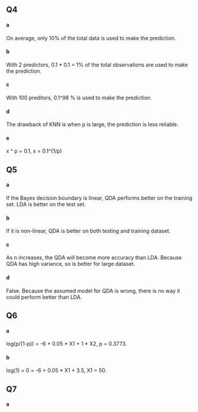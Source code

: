 ## Q4
#### a
On average, only 10% of the total data is used to make the prediction.
#### b
With 2 predictors, 0.1 * 0.1 = 1% of the total observations are used to make the prediction.
#### c
With 100 preditors, 0.1^98 % is used to make the prediction.
#### d
The drawback of KNN is when p is large, the prediction is less reliable.
#### e
x ^ p = 0.1, x = 0.1^(1/p)

## Q5
#### a
If the Bayes decision boundary is linear, QDA performs better on the training set. LDA is better on the test set.
#### b
If it is non-linear, QDA is better on both testing and training dataset.
#### c
As n increases, the QDA will become more accuracy than LDA. Because QDA has high variance, so is better for large dataset.
#### d
False. Because the assumed model for QDA is wrong, there is no way it could perform better than LDA.

## Q6
#### a
log(p/(1-p)) = -6 + 0.05 * X1 + 1 * X2,  p = 0.3773.
#### b
log(1) = 0 = -6 + 0.05 * X1 + 3.5, X1 = 50.

## Q7
#### a
